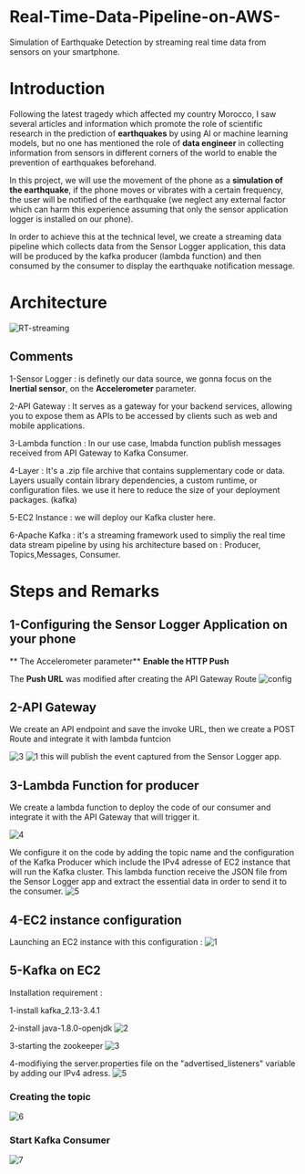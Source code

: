 # Real-Time-Data-Pipeline-on-AWS-
Simulation of Earthquake Detection by streaming real time data from sensors on your smartphone. 

# Introduction
Following the latest tragedy which affected my country Morocco, I saw several articles and information which promote the role of scientific research in the prediction of **earthquakes** by using AI or machine learning models, but no one has mentioned the role of **data engineer** in collecting information from sensors in different corners of the world to enable the prevention of earthquakes beforehand.

In this project, we will use the movement of the phone as a **simulation of the earthquake**, if the phone moves or vibrates with a certain frequency, the user will be notified of the earthquake (we neglect any external factor which can harm this experience assuming that only the sensor application logger is installed on our phone). 

In order to achieve this at the technical level, we create a streaming data pipeline which collects data from the Sensor Logger application, this data will be produced by the kafka producer (lambda function) and then consumed by the consumer to display the earthquake notification message. 

# Architecture 

![RT-streaming](https://github.com/hafsaelgha/Real-Time-Data-Pipeline-on-AWS-/assets/99973359/2148f98a-91c4-495f-baba-ef2690cfaf89)

## Comments 
1-Sensor Logger : is definetly our data source, we gonna focus on the **Inertial sensor**, on the **Accelerometer** parameter.

2-API Gateway : It serves as a gateway for your backend services, allowing you to expose them as APIs to be accessed by clients such as web and mobile applications.

3-Lambda function : In our use case, lmabda function publish messages received from API Gateway to Kafka Consumer.

4-Layer : It's a .zip file archive that contains supplementary code or data. Layers usually contain library dependencies, a custom runtime, or configuration files. we use it here to reduce the size of your deployment packages. (kafka)

5-EC2 Instance : we will deploy our Kafka cluster here.

6-Apache Kafka : it's a streaming framework used to simpliy the real time data stream pipeline by using his architecture based on : Producer, Topics,Messages, Consumer.

# Steps and Remarks 

## 1-Configuring the Sensor Logger Application on your phone
** The Accelerometer parameter**
**Enable the HTTP Push**

The **Push URL** was modified after creating the API Gateway Route
![config](https://github.com/hafsaelgha/Real-Time-Data-Pipeline-on-AWS-/assets/99973359/a77e784c-0849-455f-bfb4-b326e27fc415)
## 2-API Gateway 
We create an API endpoint and save the invoke URL, then we create a POST Route and integrate it with lambda funtcion

![3](https://github.com/hafsaelgha/Real-Time-Data-Pipeline-on-AWS-/assets/99973359/415065cf-1ab6-4c75-ba5b-75e5b1637fdd)
![1](https://github.com/hafsaelgha/Real-Time-Data-Pipeline-on-AWS-/assets/99973359/bfb8a6ba-aaa3-4739-8648-f8172a706bd5)
this will publish the event captured from the Sensor Logger app.

## 3-Lambda Function for producer
We create a lambda function to deploy the code of our consumer and integrate it with the API Gateway that will trigger it. 

![4](https://github.com/hafsaelgha/Real-Time-Data-Pipeline-on-AWS-/assets/99973359/a02e0ac3-6c68-4d43-b6cf-05d184b4acc4)

We configure it on the code by adding the topic name and the configuration of the Kafka Producer which include the IPv4 adresse of EC2 instance that will run the Kafka cluster. 
This lambda function receive the JSON file from the Sensor Logger app and extract the essential data in order to send it to the consumer.
![5](https://github.com/hafsaelgha/Real-Time-Data-Pipeline-on-AWS-/assets/99973359/340d736c-8d9c-46be-a197-53e5da0971f5)

## 4-EC2 instance configuration
Launching an EC2 instance with this configuration : 
![1](https://github.com/hafsaelgha/Real-Time-Data-Pipeline-on-AWS-/assets/99973359/6d9d1a76-747a-4f97-a0e9-4c4a617539cc)

## 5-Kafka on EC2 
Installation requirement : 

1-install kafka_2.13-3.4.1

2-install java-1.8.0-openjdk
![2](https://github.com/hafsaelgha/Real-Time-Data-Pipeline-on-AWS-/assets/99973359/56335dda-e203-4803-b407-798b88020ee9)


3-starting the zookeeper
![3](https://github.com/hafsaelgha/Real-Time-Data-Pipeline-on-AWS-/assets/99973359/41a590d5-b538-45e2-98a2-3df54c27f1a5)


4-modifiying the server.properties file on the "advertised_listeners" variable by adding our IPv4 adress.
![5](https://github.com/hafsaelgha/Real-Time-Data-Pipeline-on-AWS-/assets/99973359/c837deaf-f015-4ce1-bcd7-95dcb7198409)


### Creating the topic 

![6](https://github.com/hafsaelgha/Real-Time-Data-Pipeline-on-AWS-/assets/99973359/6d911e00-a326-41b3-944f-b0f657cd08b3)

### Start Kafka Consumer 
![7](https://github.com/hafsaelgha/Real-Time-Data-Pipeline-on-AWS-/assets/99973359/07789ff8-3a52-49fe-9b56-de0563d72eac)















